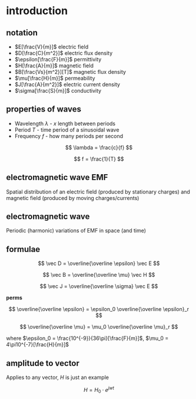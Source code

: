 # introduction

## notation

- $E[\frac{V}{m}]$ electric field
- $D[\frac{C}{m^2}]$ electric flux density
- $\epsilon[\frac{F}{m}]$ permittivity
- $H[\frac{A}{m}]$ magnetic field
- $B[\frac{Vs}{m^2}][T]$ magnetic flux density
- $\mu[\frac{H}{m}]$ permeability
- $J[\frac{A}{m^2}]$ electric current density
- $\sigma[\frac{S}{m}]$ conductivity

## properties of waves

- Wavelength $\lambda$ - $x$ length between periods
- Period $T$ - time period of a sinusoidal wave
- Frequency $f$ - how many periods per second

$$
	\lambda = \frac{c}{f}
$$

$$
	f = \frac{1}{T}
$$

## electromagnetic wave EMF

Spatial distribution of an electric field (produced by stationary charges) and magnetic field (produced by moving charges/currents)

## electromagnetic wave

Periodic (harmonic) variations of EMF in space (and time)

## formulae

$$
	\vec D = \overline{\overline \epsilon} \vec E
$$

$$
	\vec B = \overline{\overline \mu} \vec H
$$

$$
	\vec J = \overline{\overline \sigma} \vec E
$$

**perms**

$$
	\overline{\overline \epsilon} = \epsilon_0 \overline{\overline \epsilon}_r
$$

$$
	\overline{\overline \mu} = \mu_0 \overline{\overline \mu}_r
$$

where $\epsilon_0 = \frac{10^{-9}}{36\pi}[\frac{F}{m}]$, $\mu_0 = 4\pi10^{-7}[\frac{H}{m}]$

## amplitude to vector

Applies to any vector, $H$ is just an example

$$
	H = H_0 \cdot e^{jwt}
$$
